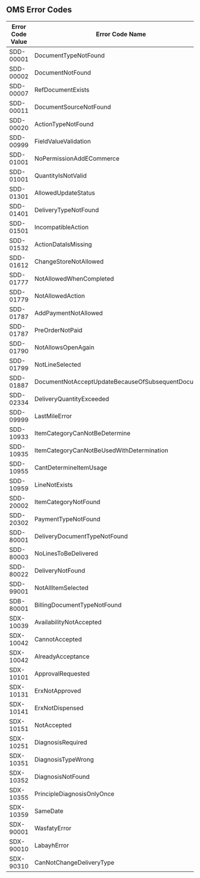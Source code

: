 ## OMS Error Codes

| Error Code Value | Error Code Name |
|------------------|-----------------|
| SDD-00001 | DocumentTypeNotFound |
| SDD-00002 | DocumentNotFound |
| SDD-00007 | RefDocumentExists |
| SDD-00011 | DocumentSourceNotFound |
| SDD-00020 | ActionTypeNotFound |
| SDD-00999 | FieldValueValidation |
| SDD-01001 | NoPermissionAddECommerce |
| SDD-01001 | QuantityIsNotValid |
| SDD-01301 | AllowedUpdateStatus |
| SDD-01401 | DeliveryTypeNotFound |
| SDD-01501 | IncompatibleAction |
| SDD-01532 | ActionDataIsMissing |
| SDD-01612 | ChangeStoreNotAllowed |
| SDD-01777 | NotAllowedWhenCompleted |
| SDD-01779 | NotAllowedAction |
| SDD-01787 | AddPaymentNotAllowed |
| SDD-01787 | PreOrderNotPaid |
| SDD-01790 | NotAllowsOpenAgain |
| SDD-01799 | NotLineSelected |
| SDD-01887 | DocumentNotAcceptUpdateBecauseOfSubsequentDocument |
| SDD-02334 | DeliveryQuantityExceeded |
| SDD-09999 | LastMileError |
| SDD-10933 | ItemCategoryCanNotBeDetermine |
| SDD-10935 | ItemCategoryCanNotBeUsedWithDetermination |
| SDD-10955 | CantDetermineItemUsage |
| SDD-10959 | LineNotExists |
| SDD-20002 | ItemCategoryNotFound |
| SDD-20302 | PaymentTypeNotFound |
| SDD-80001 | DeliveryDocumentTypeNotFound |
| SDD-80003 | NoLinesToBeDelivered |
| SDD-80022 | DeliveryNotFound |
| SDD-99001 | NotAllItemSelected |
| SDB-80001 | BillingDocumentTypeNotFound |
| SDX-10039 | AvailabilityNotAccepted |
| SDX-10042 | CannotAccepted |
| SDX-10042 | AlreadyAcceptance |
| SDX-10101 | ApprovalRequested |
| SDX-10131 | ErxNotApproved |
| SDX-10141 | ErxNotDispensed |
| SDX-10151 | NotAccepted |
| SDX-10251 | DiagnosisRequired |
| SDX-10351 | DiagnosisTypeWrong |
| SDX-10352 | DiagnosisNotFound |
| SDX-10355 | PrincipleDiagnosisOnlyOnce |
| SDX-10359 | SameDate |
| SDX-90001 | WasfatyError |
| SDX-90010 | LabayhError |
| SDX-90310 | CanNotChangeDeliveryType |

